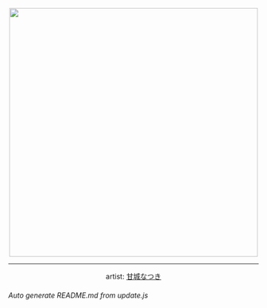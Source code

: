 
<p align="center">
  <img width="500" src="https://nekos.best/api/v2/neko/0015.png">
  <hr/>
  <center>
    artist: <a href="https://www.pixiv.net/en/artworks/73333288">甘城なつき</a>
  </center>
</p>


###### Auto generate README.md from update.js

